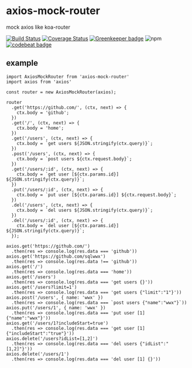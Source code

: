 # axios-mock-router

mock axios like koa-router

[![Build Status](https://travis-ci.org/sqlwwx/axios-mock-router.svg?branch=master)](https://travis-ci.org/sqlwwx/axios-mock-router)
[![Coverage Status](https://coveralls.io/repos/github/sqlwwx/axios-mock-router/badge.svg?branch=master)](https://coveralls.io/github/sqlwwx/axios-mock-router?branch=master)
[![Greenkeeper badge](https://badges.greenkeeper.io/sqlwwx/axios-mock-router.svg)](https://greenkeeper.io/)
![npm](https://img.shields.io/npm/dt/axios-mock-router.svg)
[![codebeat badge](https://codebeat.co/badges/8cecad6a-6ff0-412e-8397-ee6227784697)](https://codebeat.co/projects/github-com-sqlwwx-axios-mock-router-master)


## example

```
import AxiosMockRouter from 'axios-mock-router'
import axios from 'axios'

const router = new AxiosMockRouter(axios);

router
  .get('https://github.com/', (ctx, next) => {
    ctx.body = 'github';
  })
  .get('/', (ctx, next) => {
    ctx.body = 'home';
  })
  .get('/users', (ctx, next) => {
    ctx.body = `get users ${JSON.stringify(ctx.query)}`;
  })
  .post('/users', (ctx, next) => {
    ctx.body = `post users ${ctx.request.body}`;
  })
  .get('/users/:id', (ctx, next) => {
    ctx.body = `get user [${ctx.params.id}] ${JSON.stringify(ctx.query)}`;
  })
  .put('/users/:id', (ctx, next) => {
    ctx.body = `put user [${ctx.params.id}] ${ctx.request.body}`;
  })
  .del('/users', (ctx, next) => {
    ctx.body = `del users ${JSON.stringify(ctx.query)}`;
  })
  .del('/users/:id', (ctx, next) => {
    ctx.body = `del user [${ctx.params.id}] ${JSON.stringify(ctx.query)}`;
  });

axios.get('https://github.com/')
  .then(res => console.log(res.data === 'github'))
axios.get('https://github.com/sqlwwx')
  .then(res => console.log(res.data !== 'github'))
axios.get('/')
  .then(res => console.log(res.data === 'home'))
axios.get('/users')
  .then(res => console.log(res.data === 'get users {}'))
axios.get('/users?limit=1')
  .then(res => console.log(res.data === 'get users {"limit":"1"}'))
axios.post('/users', { name: 'wwx' })
  .then(res => console.log(res.data === `post users {"name":"wwx"}`))
axios.put('/users/1', { name: 'wwx' })
  .then(res => console.log(res.data === 'put user [1] {"name":"wwx"}'))
axios.get('/users/1?includeStart=true')
  .then(res => console.log(res.data === 'get user [1] {"includeStart":"true"}'))
axios.delete('/users?idList=[1,2]')
  .then(res => console.log(res.data === 'del users {"idList":"[1,2]"}'))
axios.delete('/users/1')
  .then(res => console.log(res.data === 'del user [1] {}'))

```

